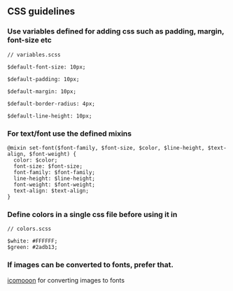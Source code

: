 ## CSS guidelines

### Use variables defined for adding css such as padding, margin, font-size etc

```
// variables.scss

$default-font-size: 10px;

$default-padding: 10px;

$default-margin: 10px;

$default-border-radius: 4px;

$default-line-height: 10px;
```

### For text/font use the defined mixins

```
@mixin set-font($font-family, $font-size, $color, $line-height, $text-align, $font-weight) {
  color: $color;
  font-size: $font-size;
  font-family: $font-family;
  line-height: $line-height;
  font-weight: $font-weight;
  text-align: $text-align;
}
```

### Define colors in a single css file before using it in

```
// colors.scss

$white: #FFFFFF;
$green: #2adb13;
```

### If images can be converted to fonts, prefer that. 

[icomooon](https://icomoon.io/) for converting images to fonts
